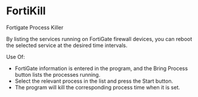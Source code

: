 # FortiKill
Fortigate Process  Killer

By listing the services running on FortiGate firewall devices, you can reboot the selected service at the desired time intervals.

Use Of:

- FortiGate information is entered in the program, and the Bring Process button lists the processes running.
- Select the relevant process in the list and press the Start button.
- The program will kill the corresponding process time when it is set.
